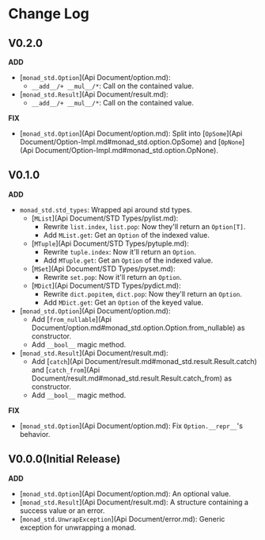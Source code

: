 # Change Log

## V0.2.0

**ADD**

- [`monad_std.Option`](Api Document/option.md):
    - `__add__/+ __mul__/*`: Call on the contained value.
- [`monad_std.Result`](Api Document/result.md):
    - `__add__/+ __mul__/*`: Call on the contained value.

**FIX**

- [`monad_std.Option`](Api Document/option.md):
  Split into [`OpSome`](Api Document/Option-Impl.md#monad_std.option.OpSome)
  and [`OpNone`](Api Document/Option-Impl.md#monad_std.option.OpNone).

## V0.1.0

**ADD**

- `monad_std.std_types`: Wrapped api around std types.
    - [`MList`](Api Document/STD Types/pylist.md):
        - Rewrite `list.index`, `list.pop`: Now they'll return an `Option[T]`.
        - Add `MList.get`: Get an `Option` of the indexed value.
    - [`MTuple`](Api Document/STD Types/pytuple.md):
        - Rewrite `tuple.index`: Now it'll return an `Option`.
        - Add `MTuple.get`: Get an `Option` of the indexed value.
    - [`MSet`](Api Document/STD Types/pyset.md):
        - Rewrite `set.pop`: Now it'll return an `Option`.
    - [`MDict`](Api Document/STD Types/pydict.md):
        - Rewrite `dict.popitem`, `dict.pop`: Now they'll return an `Option`.
        - Add `MDict.get`: Get an `Option` of the keyed value.
- [`monad_std.Option`](Api Document/option.md):
    - Add [`from_nullable`](Api Document/option.md#monad_std.option.Option.from_nullable) as constructor.
    - Add `__bool__` magic method.
- [`monad_std.Result`](Api Document/result.md):
    - Add [`catch`](Api Document/result.md#monad_std.result.Result.catch)
      and [`catch_from`](Api Document/result.md#monad_std.result.Result.catch_from) as constructor.
    - Add `__bool__` magic method.

**FIX**

- [`monad_std.Option`](Api Document/option.md): Fix `Option.__repr__`'s behavior.

## V0.0.0(Initial Release)

**ADD**

- [`monad_std.Option`](Api Document/option.md): An optional value.
- [`monad_std.Result`](Api Document/result.md): A structure containing a success value or an error.
- [`monad_std.UnwrapException`](Api Document/error.md): Generic exception for unwrapping a monad.

